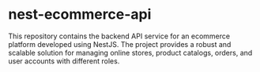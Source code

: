 # nest-ecommerce-api
This repository contains the backend API service for an ecommerce platform developed using NestJS. The project provides a robust and scalable solution for managing online stores, product catalogs, orders, and user accounts with different roles.
